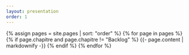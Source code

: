 ```yaml
---
layout: presentation
order: 1
---
```


{% assign pages = site.pages | sort: "order" %}
{% for page in pages %}
 {% if page.chapitre and page.chapitre != "Backlog" %}
    {{- page.content | markdownify -}}
  {% endif %}
{% endfor %}